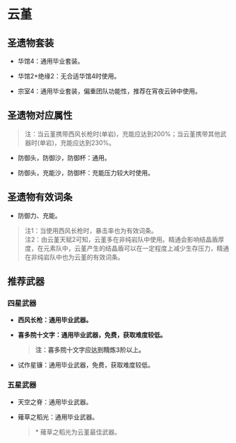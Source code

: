 # 云堇

## 圣遗物套装  

- 华馆4：通用毕业套装。  

- 华馆2+绝缘2：无合适华馆4时使用。  

- 宗室4：通用毕业套装，偏重团队功能性，推荐在宵夜云钟中使用。  

## 圣遗物对应属性  

> 注：当云堇携带西风长枪时(单岩)，充能应达到200%；当云堇携带其他武器时(单岩)，充能应达到230%。  

- 防御头，防御沙，防御杯：通用。  

- 防御头，充能沙，防御杯：充能压力较大时使用。  

## 圣遗物有效词条  

- 防御力、充能。  

> 注1：当使用西风长枪时，暴击率也为有效词条。  
> 注2：由云堇天赋2可知，云堇多在非纯岩队中使用。精通会影响结晶盾厚度，在元素队中，云堇产生的结晶盾可以在一定程度上减少生存压力，精通在非纯岩队中也为云堇的有效词条。  

## 推荐武器  

### 四星武器  

- **西风长枪：通用毕业武器。**  

- **喜多院十文字：通用毕业武器，免费，获取难度较低。**  

  > **注：喜多院十文字应达到精炼3阶以上。**  

- 试作星镰：通用毕业武器，免费，获取难度较低。  

### 五星武器  

- 天空之脊：通用毕业武器。  

- 薙草之稻光：通用毕业武器。  

  > \* 薙草之稻光为云堇最佳武器。
